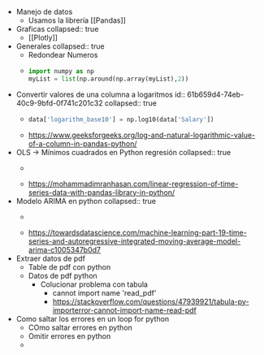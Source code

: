 - Manejo de datos
	- Usamos la librería [[Pandas]]
- Graficas
  collapsed:: true
	- [[Plotly]]
- Generales
  collapsed:: true
	- Redondear Numeros
	- ```python
	  import numpy as np
	  myList = list(np.around(np.array(myList),2))
	  ```
- Convertir valores de una columna a logaritmos
  id:: 61b659d4-74eb-40c9-9bfd-0f741c201c32
  collapsed:: true
	- ```python
	  data['logarithm_base10'] = np.log10(data['Salary'])
	  ```
	- https://www.geeksforgeeks.org/log-and-natural-logarithmic-value-of-a-column-in-pandas-python/
- OLS → Mínimos cuadrados en Python regresión 
  collapsed:: true
	- ```python
	  ```
	- https://mohammadimranhasan.com/linear-regression-of-time-series-data-with-pandas-library-in-python/
- Modelo ARIMA en python
  collapsed:: true
	- ```python
	  ```
	- https://towardsdatascience.com/machine-learning-part-19-time-series-and-autoregressive-integrated-moving-average-model-arima-c1005347b0d7
- Extraer datos de pdf
	- Table de pdf con python
	- Datos de pdf python
		- Colucionar problema con tabula
			- cannot import name 'read_pdf'
			- https://stackoverflow.com/questions/47939921/tabula-py-importerror-cannot-import-name-read-pdf
- Como saltar los errores en un loop for python
	- COmo saltar errores en python
	- Omitir errores en python
	-